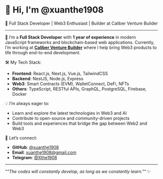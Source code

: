 # 👋 Hi, I'm @xuanthe1908

🚀 Full Stack Developer | Web3 Enthusiast | Builder at Caliber Venture Builder

---

🌱 I’m a **Full Stack Developer** with **1 year of experience** in modern JavaScript frameworks and blockchain-based web applications. Currently, I’m working at **[Caliber Venture Builder](https://caliber.build/)** where I help bring Web3 products to life through end-to-end development.

🛠️ My Tech Stack:
- **Frontend**: React.js, Next.js, Vue.js, TailwindCSS
- **Backend**: NestJS, Node.js, Express
- **Web3**: Smart Contracts (EVM), WalletConnect, DeFi, NFTs
- **Others**: TypeScript, RESTful APIs, GraphQL, PostgreSQL, Firebase, Docker

💡 I’m always eager to:
- Learn and explore the latest technologies in Web3 and AI
- Contribute to open-source and community-driven projects
- Build tools and experiences that bridge the gap between Web2 and Web3

🤝 Let’s connect:
- **GitHub**: [@xuanthe1908](https://github.com/xuanthe1908)
- **Email**: [xuanthe1908@gmail.com](mailto:xuanthe1908@gmail.com)
- **Telegram**: [@Xthe1908](https://t.me/Xthe1908)

---

_""The codes will constantly develop, as long as we constantly learn.""_ ✨

